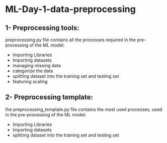 # ML-Day-1-data-preprocessing

## 1- Preprocessing tools:
preprocessing.py file contains all the processes required in the pre-processing of the ML model.
* Importing Libraries
* Importing datasets
* managing missing data
* categorize the data
* splitting dataset into the training set and testing set
* featuring scaling

## 2- Preprocessing template:
the preprocessing_template.py file contains the most used processes, used in the pre-processing of the ML model.
* Importing Libraries
* Importing datasets
* splitting dataset into the training set and testing set
